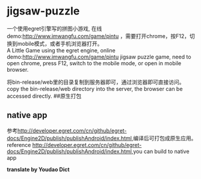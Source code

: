 # jigsaw-puzzle
一个使用egret引擎写的拼图小游戏, 在线demo:<a hre="http://www.imwangfu.com/game/pintu">http://www.imwangfu.com/game/pintu</a>
，需要打开chrome，按F12，切换到mobile模式，或者手机浏览器打开。<br/>
A Little Game using the egret engine, online demo:http://www.imwangfu.com/game/pintu jigsaw puzzle game, need to open chrome, press F12, switch to the mobile mode, or open in mobile browser.

将bin-release/web里的目录复制到服务器即可，通过浏览器即可直接访问。<br/>
copy the bin-release/web directory into  the server,  the browser can be accessed directly.
##原生打包
## native app
参考<a href="http://developer.egret.com/cn/github/egret-docs/Engine2D/publish/publishAndroid/index.html">http://developer.egret.com/cn/github/egret-docs/Engine2D/publish/publishAndroid/index.html</a>,编译后可打包成原生应用。</br>
reference <a href="http://developer.egret.com/cn/github/egret-docs/Engine2D/publish/publishAndroid/index.html">http://developer.egret.com/cn/github/egret-docs/Engine2D/publish/publishAndroid/index.html</a>,you can build to native app

<b>translate by Youdao Dict</b>
